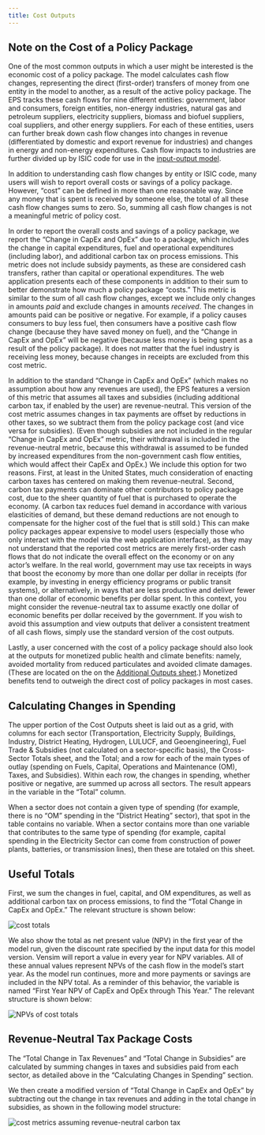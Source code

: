 ```yaml
---
title: Cost Outputs
---
```


## Note on the Cost of a Policy Package

One of the most common outputs in which a user might be interested is the economic cost of a policy package. The model calculates cash flow changes, representing the direct (first-order) transfers of money from one entity in the model to another, as a result of the active policy package. The EPS tracks these cash flows for nine different entities: government, labor and consumers, foreign entities, non-energy industries, natural gas and petroleum suppliers, electricity suppliers, biomass and biofuel suppliers, coal suppliers, and other energy suppliers. For each of these entities, users can further break down cash flow changes into changes in revenue (differentiated by domestic and export revenue for industries) and changes in energy and non-energy expenditures.  Cash flow impacts to industries are further divided up by ISIC code for use in the [input-output model](io-model).

In addition to understanding cash flow changes by entity or ISIC code, many users will wish to report overall costs or savings of a policy package. However, “cost” can be defined in more than one reasonable way. Since any money that is spent is received by someone else, the total of all these cash flow changes sums to zero. So, summing all cash flow changes is not a meaningful metric of policy cost.

In order to report the overall costs and savings of a policy package, we report the “Change in CapEx and OpEx” due to a package, which includes the change in capital expenditures, fuel and operational expenditures (including labor), and additional carbon tax on process emissions.  This metric does not include subsidy payments, as these are considered cash transfers, rather than capital or operational expenditures. The web application presents each of these components in addition to their sum to better demonstrate how much a policy package “costs.” This metric is similar to the sum of all cash flow changes, except we include only changes in amounts _paid_ and exclude changes in amounts _received_. The changes in amounts paid can be positive or negative. For example, if a policy causes consumers to buy less fuel, then consumers have a positive cash flow change (because they have saved money on fuel), and the “Change in CapEx and OpEx” will be negative (because less money is being spent as a result of the policy package). It does not matter that the fuel industry is receiving less money, because changes in receipts are excluded from this cost metric.

In addition to the standard “Change in CapEx and OpEx” (which makes no assumption about how any revenues are used), the EPS features a version of this metric that assumes all taxes and subsidies (including additional carbon tax, if enabled by the user) are revenue-neutral. This version of the cost metric assumes changes in tax payments are offset by reductions in other taxes, so we subtract them from the policy package cost (and vice versa for subsidies).  (Even though subsidies are not included in the regular “Change in CapEx and OpEx” metric, their withdrawal is included in the revenue-neutral metric, because this withdrawal is assumed to be funded by increased expenditures from the non-government cash flow entities, which would affect their CapEx and OpEx.)  We include this option for two reasons. First, at least in the United States, much consideration of enacting carbon taxes has centered on making them revenue-neutral. Second, carbon tax payments can dominate other contributors to policy package cost, due to the sheer quantity of fuel that is purchased to operate the economy. (A carbon tax reduces fuel demand in accordance with various elasticities of demand, but these demand reductions are not enough to compensate for the higher cost of the fuel that is still sold.) This can make policy packages appear expensive to model users (especially those who only interact with the model via the web application interface), as they may not understand that the reported cost metrics are merely first-order cash flows that do not indicate the overall effect on the economy or on any actor’s welfare. In the real world, government may use tax receipts in ways that boost the economy by more than one dollar per dollar in receipts (for example, by investing in energy efficiency programs or public transit systems), or alternatively, in ways that are less productive and deliver fewer than one dollar of economic benefits per dollar spent. In this context, you might consider the revenue-neutral tax to assume exactly one dollar of economic benefits per dollar received by the government. If you wish to avoid this assumption and view outputs that deliver a consistent treatment of all cash flows, simply use the standard version of the cost outputs.

Lastly, a user concerned with the cost of a policy package should also look at the outputs for monetized public health and climate benefits: namely, avoided mortality from reduced particulates and avoided climate damages.  (These are located on the on the [Additional Outputs sheet](additional-outputs).)  Monetized benefits tend to outweigh the direct cost of policy packages in most cases.

## Calculating Changes in Spending

The upper portion of the Cost Outputs sheet is laid out as a grid, with columns for each sector (Transportation, Electricity Supply, Buildings, Industry, District Heating, Hydrogen, LULUCF, and Geoengineering), Fuel Trade & Subsidies (not calculated on a sector-specific basis), the Cross-Sector Totals sheet, and the Total; and a row for each of the main types of outlay (spending on Fuels, Capital, Operations and Maintenance (OM), Taxes, and Subsidies). Within each row, the changes in spending, whether positive or negative, are summed up across all sectors. The result appears in the variable in the “Total” column.

When a sector does not contain a given type of spending (for example, there is no “OM” spending in the “District Heating” sector), that spot in the table contains no variable. When a sector contains more than one variable that contributes to the same type of spending (for example, capital spending in the Electricity Sector can come from construction of power plants, batteries, or transmission lines), then these are totaled on this sheet.

## Useful Totals

First, we sum the changes in fuel, capital, and OM expenditures, as well as additional carbon tax on process emissions, to find the “Total Change in CapEx and OpEx.” The relevant structure is shown below:

![cost totals](/img/cost-outputs-Total.png)

We also show the total as net present value (NPV) in the first year of the model run, given the discount rate specified by the input data for this model version. Vensim will report a value in every year for NPV variables. All of these annual values represent NPVs of the cash flow in the model’s start year. As the model run continues, more and more payments or savings are included in the NPV total. As a reminder of this behavior, the variable is named “First Year NPV of CapEx and OpEx through This Year.” The relevant structure is shown below:

![NPVs of cost totals](/img/cost-outputs-NPV.png)

## Revenue-Neutral Tax Package Costs

The “Total Change in Tax Revenues” and “Total Change in Subsidies” are calculated by summing changes in taxes and subsidies paid from each sector, as detailed above in the “Calculating Changes in Spending” section.

We then create a modified version of “Total Change in CapEx and OpEx” by subtracting out the change in tax revenues and adding in the total change in subsidies, as shown in the following model structure:

![cost metrics assuming revenue-neutral carbon tax](/img/cost-outputs-RevenueNeutral.png)
